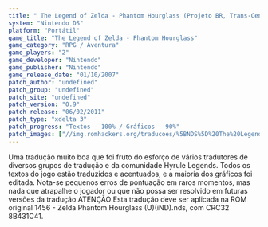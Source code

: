 ```yaml
---
title: " The Legend of Zelda - Phantom Hourglass (Projeto BR, Trans-Center, Hyrule Legends e Monkey's Traduções)"
system: "Nintendo DS"
platform: "Portátil"
game_title: "The Legend of Zelda - Phantom Hourglass"
game_category: "RPG / Aventura"
game_players: "2"
game_developer: "Nintendo"
game_publisher: "Nintendo"
game_release_date: "01/10/2007"
patch_author: "undefined"
patch_group: "undefined"
patch_site: "undefined"
patch_version: "0.9"
patch_release: "06/02/2011"
patch_type: "xdelta 3"
patch_progress: "Textos - 100% / Gráficos - 90%"
patch_images: ["//img.romhackers.org/traducoes/%5BNDS%5D%20The%20Legend%20of%20Zelda%20-%20Phantom%20Hourglass%20-%20Projeto%20BR%20-%201.png","//img.romhackers.org/traducoes/%5BNDS%5D%20The%20Legend%20of%20Zelda%20-%20Phantom%20Hourglass%20-%20Projeto%20BR%20-%202.jpg","//img.romhackers.org/traducoes/%5BNDS%5D%20The%20Legend%20of%20Zelda%20-%20Phantom%20Hourglass%20-%20Projeto%20BR%20-%203.png"]
---
```

Uma tradução muito boa que foi fruto do esforço de vários tradutores de diversos grupos de tradução e da comunidade Hyrule Legends. Todos os textos do jogo estão traduzidos e acentuados, e a maioria dos gráficos foi editada. Nota-se pequenos erros de pontuação em raros momentos, mas nada que atrapalhe o jogador ou que não possa ser resolvido em futuras versões da tradução.ATENÇÃO:Esta tradução deve ser aplicada na ROM original 1456 - Zelda Phantom Hourglass (U)(iND).nds, com CRC32 8B431C41.